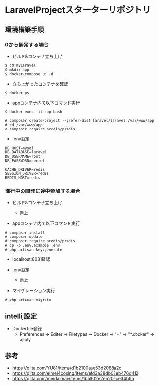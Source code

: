 # LaravelProjectスターターリポジトリ

## 環境構築手順
### 0から開発する場合
- ビルド&コンテナ立ち上げ
~~~
$ cd myLaravel
$ mkdir app
$ docker-compose up -d
~~~

- 立ち上がったコンテナを確認

~~~
$ docker ps
~~~

- appコンテナ内で以下コマンド実行

~~~
$ docker exec -it app bash
~~~

~~~
# composer create-project --prefer-dist laravel/laravel /var/www/app
# cd /var/www/app
# composer require predis/predis
~~~

- .env設定
~~~
DB_HOST=mysql
DB_DATABASE=laravel
DB_USERNAME=root
DB_PASSWORD=secret

CACHE_DRIVER=redis
SESSION_DRIVER=redis
REDIS_HOST=redis
~~~

### 進行中の開発に途中参加する場合
- ビルド&コンテナ立ち上げ
  - 同上

- appコンテナ内で以下コマンド実行

~~~
# composer install
# composer update
# composer require predis/predis
# cp -p .env.example .env
# php artisan key:generate
~~~

- localhost:8081確認

- .env設定
  - 同上

- マイグレーション実行

~~~
# php artisan migrate
~~~

## intellij設定
- Dockerfile登録
  - Preferences -> Editer -> Filetypes -> Docker -> "+" -> "*.docker" -> apply

## 参考
- https://qiita.com/YU81/items/d1b2100aae53d2088a2c
- https://qiita.com/eimei4coding/items/efd3a38db08eb476d412
- https://qiita.com/meidaimae/items/1b5902e2e520ece34b9a
